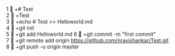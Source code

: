 1  +# Test  
 2  +Test  
 3  +echo # Test >> Helloworld.md  
 4  +git init  
 5  +git add Helloworld.md 
 6  +git commit -m "first commit"  
 7  +git remote add origin https://github.com/nravishankar/Test.git  
 8  +git push -u origin master  

